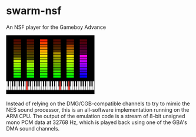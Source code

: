 # swarm-nsf
An NSF player for the Gameboy Advance

![Screenshot](swarmnsf.png)

Instead of relying on the DMG/CGB-compatible channels to try to mimic the NES sound processor, this is an all-software implementation running on the ARM CPU.
The output of the emulation code is a stream of 8-bit unsigned mono PCM data at 32768 Hz, which is played back using one of the GBA's DMA sound channels.
